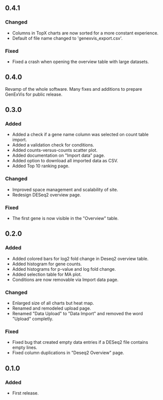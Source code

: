## 0.4.1
### Changed
- Columns in TopX charts are now sorted for a more constant experience.
- Default of file name changed to 'genexvis_export.csv'.

### Fixed
- Fixed a crash when opening the overview table with large datasets.

## 0.4.0
Revamp of the whole software. Many fixes and additions to prepare GenExVis for public release.

## 0.3.0
### Added
- Added a check if a gene name column was selected on count table import.
- Added a validation check for conditions.
- Added counts-versus-counts scatter plot.
- Added documentation on "Import data" page.
- Added option to download all imported data as CSV.
- Added Top 10 ranking page.

### Changed
- Improved space management and scalability of site.
- Redesign DESeq2 overview page.

### Fixed
- The first gene is now visible in the "Overview" table.

## 0.2.0
### Added
- Added colored bars for log2 fold change in Deseq2 overview table.
- Added histogram for gene counts.
- Added histograms for p-value and log fold change.
- Added selection table for MA plot.
- Conditions are now removable via Import data page.

### Changed
- Enlarged size of all charts but heat map.
- Renamed and remodeled upload page.
- Renamed "Data Upload" to "Data Import" and removed the word "Upload" completly.

### Fixed
- Fixed bug that created empty data entries if a DESeq2 file contains empty lines.
- Fixed column duplications in "Deseq2 Overview" page.

## 0.1.0

### Added
- First release.


